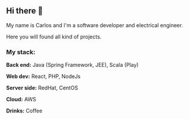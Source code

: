 ## Hi there 👋

My name is Carlos and I'm a software developer and electrical engineer.

Here you will found all kind of projects.

### My stack:

**Back end:** Java (Spring Framework, JEE), Scala (Play)

**Web dev:** React, PHP, NodeJs

**Server side:** RedHat, CentOS

**Cloud:** AWS

**Drinks:** Coffee



